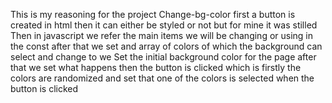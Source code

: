 This is my reasoning for the project Change-bg-color
first a button is created in html 
then it can either be styled or not but for mine it was stilled 
Then in javascript we refer the main items we will be changing or using in the const 
after that we set and array of colors of which the background can select and change to 
we Set the initial background color for the page
after that we set what happens then the button is clicked which is 
firstly the colors are randomized and set that one of the colors is selected when the button is clicked
